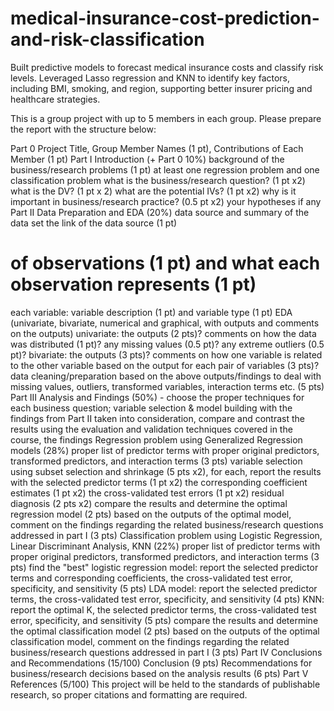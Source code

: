 # medical-insurance-cost-prediction-and-risk-classification
Built predictive models to forecast medical insurance costs and classify risk levels. Leveraged Lasso regression and KNN to identify key factors, including BMI, smoking, and region, supporting better insurer pricing and healthcare strategies.

This is a group project with up to 5 members in each group. Please prepare the report with the structure below:

Part 0 Project Title, Group Member Names (1 pt), Contributions of Each Member (1 pt)
Part I Introduction (+ Part 0 10%)
background of the business/research problems (1 pt)
at least one regression problem and one classification problem
what is the business/research question? (1 pt x2)
what is the DV? (1 pt x 2)
what are the potential IVs? (1 pt x2)
why is it important in business/research practice? (0.5 pt x2)
your hypotheses if any
Part II Data Preparation and EDA (20%)
data source and summary of the data set 
the link of the data source (1 pt)
# of observations (1 pt)  and what each observation represents (1 pt)
each variable: variable description (1 pt) and variable type (1 pt)
EDA (univariate, bivariate, numerical and graphical, with outputs and comments on the outputs)
univariate: the outputs (2 pts)? comments on how the data was distributed (1 pt)? any missing values (0.5 pt)? any extreme outliers (0.5 pt)?
bivariate: the outputs (3 pts)? comments on how one variable is related to the other variable based on the output for each pair of variables (3 pts)?
data cleaning/preparation based on the above outputs/findings to deal with missing values, outliers, transformed variables, interaction terms etc. (5 pts)
Part III Analysis and Findings (50%) - choose the proper techniques for each business question; variable selection & model building with the findings from Part II taken into consideration, compare and contrast the results using the evaluation and validation techniques covered in the course, the findings
Regression problem using Generalized Regression models (28%)
proper list of predictor terms with proper original predictors, transformed predictors, and interaction terms (3 pts)
variable selection using subset selection and shrinkage (5 pts x2), for each, report the results with
the selected predictor terms (1 pt x2)
the corresponding coefficient estimates (1 pt x2)
the cross-validated test errors (1 pt x2)
residual diagnosis (2 pts x2)
compare the results and determine the optimal regression model (2 pts)
based on the outputs of the optimal model, comment on the findings regarding the related business/research questions addressed in part I (3 pts)
Classification problem using Logistic Regression, Linear Discriminant Analysis, KNN (22%)
proper list of predictor terms with proper original predictors, transformed predictors, and interaction terms (3 pts)
find the "best"
logistic regression model: report the selected predictor terms and corresponding coefficients, the cross-validated test error, specificity, and sensitivity (5 pts)
LDA model: report the selected predictor terms, the cross-validated test error, specificity, and sensitivity (4 pts)
KNN: report the optimal K, the selected predictor terms, the cross-validated test error, specificity, and sensitivity (5 pts)
compare the results and determine the optimal classification model (2 pts)
based on the outputs of the optimal classification model, comment on the findings regarding the related business/research questions addressed in part I (3 pts)
Part IV Conclusions and Recommendations (15/100)
Conclusion (9 pts)
Recommendations for business/research decisions based on the analysis results (6 pts)
Part V References (5/100)
This project will be held to the standards of publishable research, so proper citations and formatting are required.
